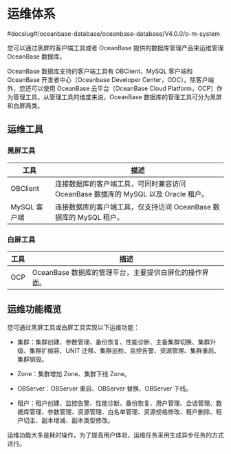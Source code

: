 运维体系 
=========================
#docslug#/oceanbase-database/oceanbase-database/V4.0.0/o-m-system

您可以通过黑屏的客户端工具或者 OceanBase 提供的数据库管理产品来运维管理 OceanBase 数据库。

OceanBase 数据库支持的客户端工具有 OBClient、MySQL 客户端和 OceanBase 开发者中心（Oceanbase Developer Center，ODC）。除客户端外，您还可以使用 OceanBase 云平台（OceanBase Cloud Platform，OCP）作为管理工具。从管理工具的维度来说，OceanBase 数据库的管理工具可分为黑屏和白屏两类。

运维工具 
-------------------------

### 黑屏工具 



|    工具     |                           描述                           |
|-----------|--------------------------------------------------------|
| OBClient  | 连接数据库的客户端工具，可同时兼容访问 OceanBase 数据库的 MySQL 以及 Oracle 租户。 |
| MySQL 客户端 | 连接数据库的客户端工具，仅支持访问 OceanBase 数据库的 MySQL 租户。             |



### 白屏工具 



| 工具  |                描述                |
|-----|----------------------------------|
| OCP | OceanBase 数据库的管理平台，主要提供白屏化的操作界面。 |



运维功能概览 
---------------------------

您可通过黑屏工具或白屏工具实现以下运维功能：

* 集群：集群创建、参数管理、备份恢复、性能诊断、主备集群切换、集群升级、集群扩缩容、UNIT 迁移、集群巡检、监控告警、资源管理、集群重启、集群销毁。

  

* Zone：集群增加 Zone、集群下线 Zone。

  

* OBServer：OBServer 重启、OBServer 替换、OBServer 下线。

  

* 租户：租户创建、监控告警、性能诊断、备份恢复、用户管理、会话管理、数据库管理、参数管理、资源管理、白名单管理、资源规格修改、租户删除、租户切主、副本增减、副本类型修改。

运维功能大多是耗时操作，为了提高用户体验，运维任务采用生成异步任务的方式进行。
